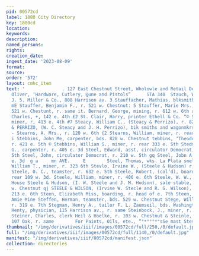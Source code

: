 ```yaml
---
pid: 00572cd
label: 1880 City Directory
key: 1880cd
location: 
keywords: 
description: 
named_persons: 
rights: 
creation_date: 
ingest_date: '2023-08-09'
format: 
source: 
order: '572'
layout: cmhc_item
text: '              . 127 East Chestnut Street, Wholowle and Retail Dealeci R. P,
  Oliver, ‘Hardware, Cutlery, @une and Pistols”      STA 340  Stauch, William, clk.
  J. 5. Miller & Co., 808 Harrison av. 3 Stauffacher, Mathias, blksmith, r. 126 Oak
  mE Stauffer, Benjamin F., r. 521 w. Chestnut: 5 Stauffer, Marie Mrs., dressmkr.,
  521 w. Chestunt, r. same it. Bernard, George, mining, r. 612 w. 6th a St. Clair,
  Charles, +, 142 e. 4th £2 St. Clair, Harry, printer Ethell & Co. “© St. Clair, William,
  miner, r, 413 e. 4th #7 Steacy, William C., (Steacy & Perrizo), r. 825 w. 2d q STEACY
  & PERRIZO, (W. C. Steacy and J. H. Perrizo), bik smiths and wagonmkrs., 112 n. Pine
  - Stearns, A. Mrs., r. 120 w. 6th {2 Stearns, William, miner, r. rear 212 w. 3d
  i Stebbins, John Me, carpenter, bds. 828 w. Chestnut tebbins, ‘Theodore C., miner,
  r. 421 e. 5th © Stebbins, William S., miner, r. rear 333 e. Sth Stedman, William
  G., carpenter, r. 405 e. 3d Steel, Edward, asst, circulator Democrat, r, 210 w.
  5th Steel, John, circulator Democrat, r. 210 w. 5th gq Steel, Jobn A., r. rear 109
  e. 3d  g a     mn AVE.     E        Steel, Thomas, wks. La Plata smelter Steel,
  William T., miner, r. 323 6th Stevlo, Irvine W., (Steele & Hudson) r, 229 w, Chestnut
  Steele, O. C., teamster, r. 632 e. 5th Steele, Robert, (col’d), boarding, r, al,
  rear 109 w. 3d. Steele, William, miner, r. 406 e. 6th Steele, W. W., waiter Tappan
  House Steele & Hudson, (I. W. Steele and J. M. Hudson), sale stable, 221 and 223
  w. Chestnut qj STEELE & WILSON, (Irvine W. Stecle and R. G. Wilson), mest o market,
  213 e. 6th Steen, Elizabeth Miss, boarding, r. head of e. 7th Steen, John, engineer
  Amie Mine Steffen, Herman, teamster, bds. 529 w. Chestnut Stege, William, miner,
  r. 319 e. 7th Stegman, Henry A., tailor F. L. Zaumseil, bds. Washington Hot Steinau,
  Henty, physician, 115 Harrison av., r. same Steinbock, J., miner, r. 112 w. 3d ©]
  Steiner, Charles, clerk Heil & Hoelke, r. 103 w. Chestnut & Steinle, Gottlieb, bakery,
  107 Oak, r. same        For Paints, Oils, ete., “°*°°°*"sSe mast Stestous '
thumbnail: "/img/derivatives/iiif/images/00572cd/full/250,/0/default.jpg"
full: "/img/derivatives/iiif/images/00572cd/full/1140,/0/default.jpg"
manifest: "/img/derivatives/iiif/00572cd/manifest.json"
collection: directories
---
```

